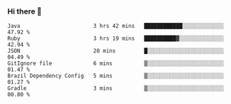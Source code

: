 ### Hi there 👋

<!--START_SECTION:waka-->

```text
Java                       3 hrs 42 mins   ████████████░░░░░░░░░░░░░   47.92 %
Ruby                       3 hrs 19 mins   ██████████▓░░░░░░░░░░░░░░   42.94 %
JSON                       20 mins         █░░░░░░░░░░░░░░░░░░░░░░░░   04.49 %
GitIgnore file             6 mins          ▒░░░░░░░░░░░░░░░░░░░░░░░░   01.47 %
Brazil Dependency Config   5 mins          ▒░░░░░░░░░░░░░░░░░░░░░░░░   01.27 %
Gradle                     3 mins          ▒░░░░░░░░░░░░░░░░░░░░░░░░   00.80 %
```

<!--END_SECTION:waka-->

<!--
**jerry-shao/jerry-shao** is a ✨ _special_ ✨ repository because its `README.md` (this file) appears on your GitHub profile.

Here are some ideas to get you started:

- 🔭 I’m currently working on ...
- 🌱 I’m currently learning ...
- 👯 I’m looking to collaborate on ...
- 🤔 I’m looking for help with ...
- 💬 Ask me about ...
- 📫 How to reach me: ...
- 😄 Pronouns: ...
- ⚡ Fun fact: ...
-->
